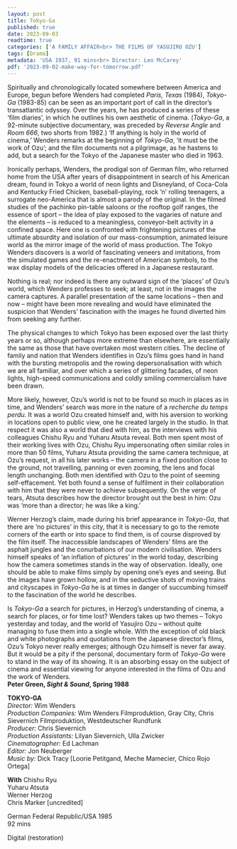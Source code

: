 ```yaml
---
layout: post
title: Tokyo-Ga
published: true
date: 2023-09-03
readtime: true
categories: ['A FAMILY AFFAIR<br> THE FILMS OF YASUJIRO OZU']
tags: [Drama]
metadata: 'USA 1937, 91 mins<br> Director: Leo McCarey'
pdf: '2023-09-02-make-way-for-tomorrow.pdf'
---
```


Spiritually and chronologically located somewhere between America and Europe, begun before Wenders had completed _Paris, Texas_ (1984), _Tokyo-Ga_ (1983-85) can be seen as an important port of call in the director’s transatlantic odyssey. Over the years, he has produced a series of these ‘film diaries’, in which he outlines his own aesthetic of cinema. (_Tokyo-Ga_, a 92-minute subjective documentary, was preceded by _Reverse Angle_ and _Room 666_, two shorts from 1982.) ‘If anything is holy in the world of cinema,’ Wenders remarks at the beginning of _Tokyo-Ga_, ‘it must be the work of Ozu’; and the film documents not a pilgrimage, as he hastens to add, but a search for the Tokyo of the Japanese master who died in 1963.

Ironically perhaps, Wenders, the prodigal son of German film, who returned home from the USA after years of disappointment in search of his American dream, found in Tokyo a world of neon lights and Disneyland, of Coca-Cola and Kentucky Fried Chicken, baseball-playing, rock ’n’ rolling teenagers, a surrogate neo-America that is almost a parody of the original. In the filmed studies of the pachinko pin-table saloons or the rooftop golf ranges, the essence of sport – the idea of play exposed to the vagaries of nature and the elements – is reduced to a meaningless, conveyor-belt activity in a confined space. Here one is confronted with frightening pictures of the ultimate absurdity and isolation of our mass-consumption, animated leisure world as the mirror image of the world of mass production. The Tokyo Wenders discovers is a world of fascinating veneers and imitations, from the simulated games and the re-enactment of American symbols, to the wax display models of the delicacies offered in a Japanese restaurant.

Nothing is real; nor indeed is there any outward sign of the ‘places’ of Ozu’s world, which Wenders professes to seek; at least, not in the images the camera captures. A parallel presentation of the same locations – then and now – might have been more revealing and would have eliminated the suspicion that Wenders’ fascination with the images he found diverted him from seeking any further.

The physical changes to which Tokyo has been exposed over the last thirty years or so, although perhaps more extreme than elsewhere, are essentially the same as those that have overtaken most western cities. The decline of family and nation that Wenders identifies in Ozu’s films goes hand in hand with the bursting metropolis and the rowing depersonalisation with which we are all familiar, and over which a series of glittering facades, of neon lights, high-speed communications and coldly smiling commercialism have been drawn.

More likely, however, Ozu’s world is not to be found so much in places as in time, and Wenders’ search was more in the nature of a _recherche du temps perdu_. It was a world Ozu created himself and, with his aversion to working in locations open to public view, one he created largely in the studio. In that respect it was also a world that died with him, as the interviews with his colleagues Chishu Ryu and Yuharu Atsuta reveal. Both men spent most of their working lives with Ozu, Chishu Ryu impersonating often similar roles in more than 50 films, Yuharu Atsuta providing the same camera technique, at Ozu’s request, in all his later works – the camera in a fixed position close to the ground, not travelling, panning or even zooming, the lens and focal length unchanging. Both men identified with Ozu to the point of seeming self-effacement. Yet both found a sense of fulfilment in their collaboration with him that they were never to achieve subsequently. On the verge of tears, Atsuta describes how the director brought out the best in him: Ozu was ‘more than a director; he was like a king.’

Werner Herzog’s claim, made during his brief appearance in _Tokyo-Ga_, that there are ‘no pictures’ in this city, that it is necessary to go to the remote corners of the earth or into space to find them, is of course disproved by the film itself. The inaccessible landscapes of Wenders’ films are the asphalt jungles and the conurbations of our modern civilisation. Wenders himself speaks of ‘an inflation of pictures’ in the world today, describing how the camera sometimes stands in the way of observation. Ideally, one should be able to make films simply by opening one’s eyes and seeing. But the images have grown hollow, and in the seductive shots of moving trains and cityscapes in _Tokyo-Ga_ he is at times in danger of succumbing himself to the fascination of the world he describes.

Is _Tokyo-Ga_ a search for pictures, in Herzog’s understanding of cinema, a search for places, or for time lost? Wenders takes up two themes – Tokyo yesterday and today, and the world of Yasujiro Ozu – without quite managing to fuse them into a single whole. With the exception of old black and white photographs and quotations from the Japanese director’s films, Ozu’s Tokyo never really emerges; although Ozu himself is never far away. But it would be a pity if the personal, documentary form of _Tokyo-Ga_ were to stand in the way of its showing. It is an absorbing essay on the subject of cinema and essential viewing for anyone interested in the films of Ozu and the work of Wenders.  
**Peter Green, _Sight & Sound_, Spring 1988**  

**TOKYO-GA**  
_Director:_ Wim Wenders  
_Production Companies:_ Wim Wenders Filmproduktion, Gray City, Chris Sievernich Filmproduktion, Westdeutscher Rundfunk  
_Producer:_ Chris Sievernich  
_Production Assistants:_ Lilyan Sievernich, Ulla Zwicker  
_Cinematographer:_ Ed Lachman  
_Editor:_ Jon Neuberger  
_Music by:_ Dick Tracy [Loorie Petitgand, Meche Mamecier, Chico Rojo Ortega]  

**With**
Chishu Ryu  
Yuharu Atsuta  
Werner Herzog  
Chris Marker [uncredited]  

German Federal Republic/USA 1985  
92 mins  

Digital (restoration)  
<!--stackedit_data:
eyJoaXN0b3J5IjpbLTE2MzkzNTY5NDBdfQ==
-->